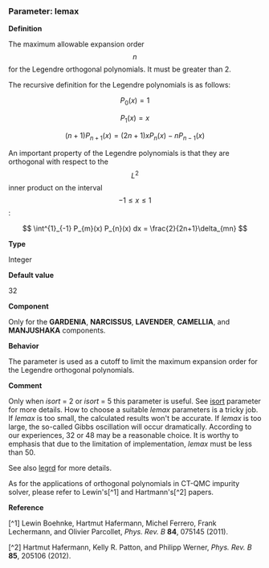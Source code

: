 ### Parameter: lemax

**Definition**

The maximum allowable expansion order $$n$$ for the Legendre orthogonal polynomials. It must be greater than 2.

The recursive definition for the Legendre polynomials is as follows:

$$
P_{0}(x) =1
$$

$$
P_{1}(x) = x
$$

$$
(n+1) P_{n+1}(x) = (2n+1)xP_{n}(x) - n P_{n-1}(x)
$$

An important property of the Legendre polynomials is that they are orthogonal with respect to the $$L^2$$ inner product on the interval $$−1 \leq x\leq 1$$:

$$
\int^{1}_{-1} P_{m}(x) P_{n}(x) dx = \frac{2}{2n+1}\delta_{mn}
$$

**Type**

Integer

**Default value**

32

**Component**

Only for the **GARDENIA**, **NARCISSUS**, **LAVENDER**, **CAMELLIA**, and **MANJUSHAKA** components.

**Behavior**

The parameter is used as a cutoff to limit the maximum expansion order for the Legendre orthogonal polynomials.

**Comment**

Only when *isort* = 2 or *isort* = 5 this parameter is useful. See [isort](p_isort.md) parameter for more details. How to choose a suitable *lemax* parameters is a tricky job. If *lemax* is too small, the calculated results won't be accurate. If *lemax* is too large, the so-called Gibbs oscillation will occur dramatically. According to our experiences, 32 or 48 may be a reasonable choice. It is worthy to emphasis that due to the limitation of implementation, *lemax* must be less than 50.

See also [legrd](p_legrd.md) for more details.

As for the applications of orthogonal polynomials in CT-QMC impurity solver, please refer to Lewin's[^1] and Hartmann's[^2] papers.

**Reference**

[^1] Lewin Boehnke, Hartmut Hafermann, Michel Ferrero, Frank Lechermann, and Olivier Parcollet, *Phys. Rev. B* **84**, 075145 (2011).

[^2] Hartmut Hafermann, Kelly R. Patton, and Philipp Werner, *Phys. Rev. B* **85**, 205106 (2012).